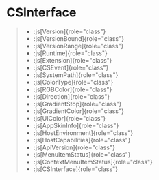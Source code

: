 CSInterface
===========

> -   :js[Version]{role="class"}
> -   :js[VersionBound]{role="class"}
> -   :js[VersionRange]{role="class"}
> -   :js[Runtime]{role="class"}
> -   :js[Extension]{role="class"}
> -   :js[CSEvent]{role="class"}
> -   :js[SystemPath]{role="class"}
> -   :js[ColorType]{role="class"}
> -   :js[RGBColor]{role="class"}
> -   :js[Direction]{role="class"}
> -   :js[GradientStop]{role="class"}
> -   :js[GradientColor]{role="class"}
> -   :js[UIColor]{role="class"}
> -   :js[AppSkinInfo]{role="class"}
> -   :js[HostEnvironment]{role="class"}
> -   :js[HostCapabilities]{role="class"}
> -   :js[ApiVersion]{role="class"}
> -   :js[MenuItemStatus]{role="class"}
> -   :js[ContextMenuItemStatus]{role="class"}
> -   :js[CSInterface]{role="class"}
